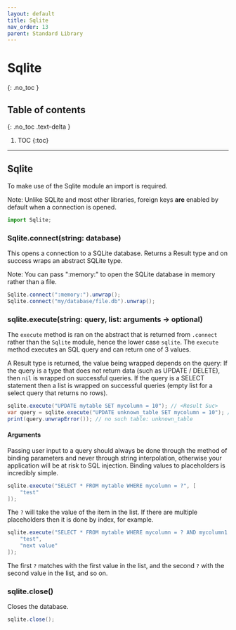 ```yaml
---
layout: default
title: Sqlite
nav_order: 13
parent: Standard Library
---
```


# Sqlite
{: .no_toc }

## Table of contents
{: .no_toc .text-delta }

1. TOC
{:toc}

---

## Sqlite
To make use of the Sqlite module an import is required.

Note: Unlike SQLite and most other libraries, foreign keys **are** enabled by default when a connection is opened.

```js
import Sqlite;
```

### Sqlite.connect(string: database)

This opens a connection to a SQLite database. Returns a Result type and on success wraps an abstract SQLite type.

Note: You can pass ":memory:" to open the SQLite database in memory rather than a file.

```cs
Sqlite.connect(":memory:").unwrap();
Sqlite.connect("my/database/file.db").unwrap();
```

### sqlite.execute(string: query, list: arguments -> optional)

The `execute` method is ran on the abstract that is returned from `.connect` rather than the `Sqlite` module, hence the
lower case `sqlite`. The `execute` method executes an SQL query and can return one of 3 values.

A Result type is returned, the value being wrapped depends on the query:
  If the query is a type that does not return data (such as UPDATE / DELETE), then `nil` is wrapped on successful queries.
  If the query is a SELECT statement then a list is wrapped on successful queries (empty list for a select query that returns no rows).

```cs
sqlite.execute("UPDATE mytable SET mycolumn = 10"); // <Result Suc>
var query = sqlite.execute("UPDATE unknown_table SET mycolumn = 10"); // <Result Err>
print(query.unwrapError()); // no such table: unknown_table
```

#### Arguments
Passing user input to a query should always be done through the method of binding parameters and never through string interpolation, 
otherwise your application will be at risk to SQL injection. Binding values to placeholders is incredibly simple.

```cs
sqlite.execute("SELECT * FROM mytable WHERE mycolumn = ?", [
    "test"
]);
```

The `?` will take the value of the item in the list. If there are multiple placeholders then it is done by index, for example.

```cs
sqlite.execute("SELECT * FROM mytable WHERE mycolumn = ? AND mycolumn1 = ?", [
    "test",
    "next value"
]);
```
The first `?` matches with the first value in the list, and the second `?` with the second value in the list, and so on.

### sqlite.close()

Closes the database.

```cs
sqlite.close();
```